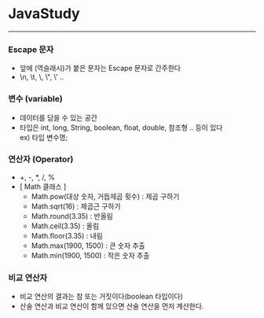 # JavaStudy

------------------------

### Escape 문자
 - 앞에 \(역슬래시)가 붙은 문자는 Escape 문자로 간주한다
 - \n, \t, \\\, \\", \\' ..

### 변수 (variable)
 - 데이터를 담을 수 있는 공간
 - 타입은 int, long, String, boolean, float, double, 참조형 .. 등이 있다  
 ex) 타입 변수명;
 
### 연산자 (Operator) 
 - +, -, *, /, %    
 - [ Math 클래스 ]
   - Math.pow(대상 숫자, 거듭제곱 횟수) : 제곱 구하기  
   - Math.sqrt(16) : 제곱근 구하기
   - Math.round(3.35) : 반올림
   - Math.ceil(3.35)  : 올림
   - Math.floor(3.35) : 내림
   - Math.max(1900, 1500) : 큰 숫자 추출
   - Math.min(1900, 1500) : 작은 숫자 추출

### 비교 연산자
 - 비교 연산의 결과는 참 또는 거짓이다(boolean 타입이다)
 - 산술 연산과 비교 연산이 함께 있으면 산술 연산을 먼저 계산한다.
   
   
